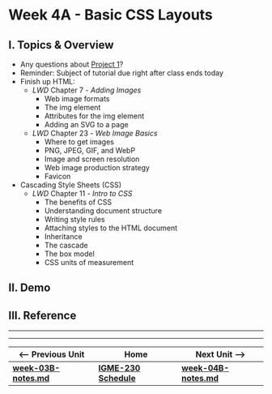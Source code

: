 # Week 4A - Basic CSS Layouts

## I. Topics & Overview
- Any questions about [Project 1](../projects/project-1.md)?
- Reminder: Subject of tutorial due right after class ends today
- Finish up HTML:
  - *LWD* Chapter 7 - *Adding Images*
    - Web image formats
    - The img element
    - Attributes for the img element
    - Adding an SVG to a page
  - *LWD* Chapter 23 - *Web Image Basics*
    - Where to get images
    - PNG, JPEG, GIF, and WebP
    - Image and screen resolution
    - Web image production strategy
    - Favicon
 - Cascading Style Sheets (CSS)
   - *LWD* Chapter 11 - *Intro to CSS*
     - The benefits of CSS
     - Understanding document structure
     - Writing style rules
     - Attaching styles to the HTML document
     - Inheritance
     - The cascade
     - The box model
     - CSS units of measurement
   
 ## II. Demo
 
 ## III. Reference

<hr><hr>

| <-- Previous Unit | Home | Next Unit -->
| --- | --- | --- 
| [**week-03B-notes.md**](week-03B-notes.md)     |  [**IGME-230 Schedule**](../schedule.md) | [**week-04B-notes.md**](week-04B-notes.md)
